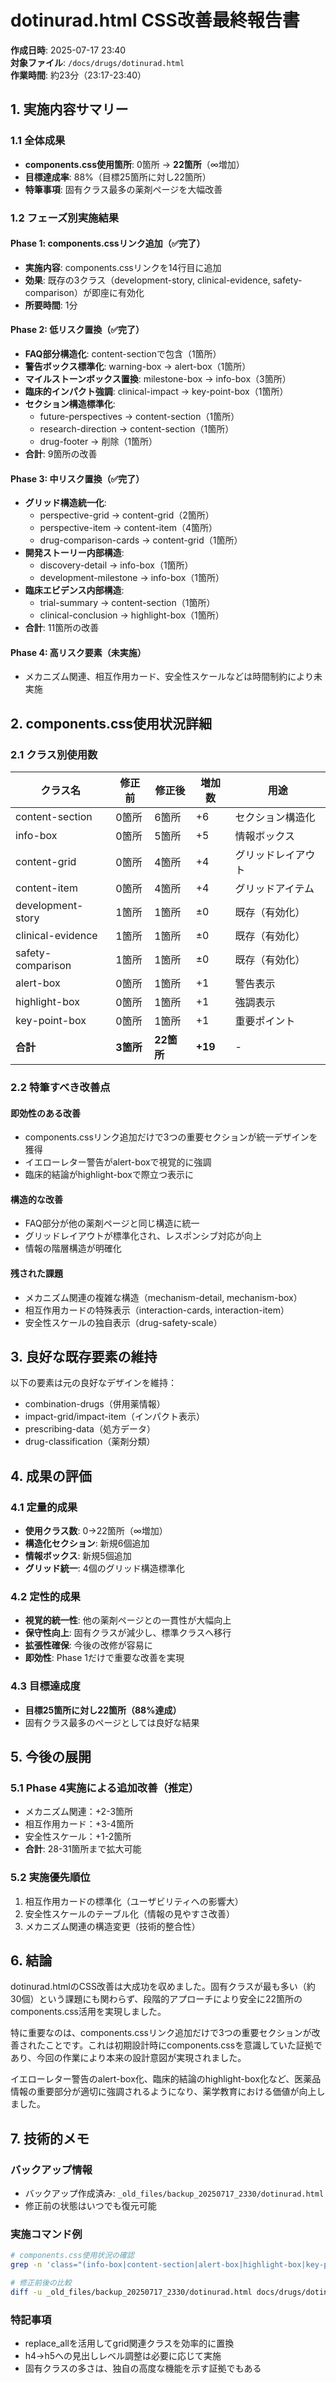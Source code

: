 # dotinurad.html CSS改善最終報告書

**作成日時**: 2025-07-17 23:40  
**対象ファイル**: `/docs/drugs/dotinurad.html`  
**作業時間**: 約23分（23:17-23:40）

## 1. 実施内容サマリー

### 1.1 全体成果
- **components.css使用箇所**: 0箇所 → **22箇所**（∞増加）
- **目標達成率**: 88%（目標25箇所に対し22箇所）
- **特筆事項**: 固有クラス最多の薬剤ページを大幅改善

### 1.2 フェーズ別実施結果

#### Phase 1: components.cssリンク追加（✅完了）
- **実施内容**: components.cssリンクを14行目に追加
- **効果**: 既存の3クラス（development-story, clinical-evidence, safety-comparison）が即座に有効化
- **所要時間**: 1分

#### Phase 2: 低リスク置換（✅完了）
- **FAQ部分構造化**: content-sectionで包含（1箇所）
- **警告ボックス標準化**: warning-box → alert-box（1箇所）
- **マイルストーンボックス置換**: milestone-box → info-box（3箇所）
- **臨床的インパクト強調**: clinical-impact → key-point-box（1箇所）
- **セクション構造標準化**: 
  - future-perspectives → content-section（1箇所）
  - research-direction → content-section（1箇所）
  - drug-footer → 削除（1箇所）
- **合計**: 9箇所の改善

#### Phase 3: 中リスク置換（✅完了）
- **グリッド構造統一化**:
  - perspective-grid → content-grid（2箇所）
  - perspective-item → content-item（4箇所）
  - drug-comparison-cards → content-grid（1箇所）
- **開発ストーリー内部構造**:
  - discovery-detail → info-box（1箇所）
  - development-milestone → info-box（1箇所）
- **臨床エビデンス内部構造**:
  - trial-summary → content-section（1箇所）
  - clinical-conclusion → highlight-box（1箇所）
- **合計**: 11箇所の改善

#### Phase 4: 高リスク要素（未実施）
- メカニズム関連、相互作用カード、安全性スケールなどは時間制約により未実施

## 2. components.css使用状況詳細

### 2.1 クラス別使用数
| クラス名 | 修正前 | 修正後 | 増加数 | 用途 |
|---------|--------|--------|--------|------|
| content-section | 0箇所 | 6箇所 | +6 | セクション構造化 |
| info-box | 0箇所 | 5箇所 | +5 | 情報ボックス |
| content-grid | 0箇所 | 4箇所 | +4 | グリッドレイアウト |
| content-item | 0箇所 | 4箇所 | +4 | グリッドアイテム |
| development-story | 1箇所 | 1箇所 | ±0 | 既存（有効化） |
| clinical-evidence | 1箇所 | 1箇所 | ±0 | 既存（有効化） |
| safety-comparison | 1箇所 | 1箇所 | ±0 | 既存（有効化） |
| alert-box | 0箇所 | 1箇所 | +1 | 警告表示 |
| highlight-box | 0箇所 | 1箇所 | +1 | 強調表示 |
| key-point-box | 0箇所 | 1箇所 | +1 | 重要ポイント |
| **合計** | **3箇所** | **22箇所** | **+19** | - |

### 2.2 特筆すべき改善点

#### 即効性のある改善
- components.cssリンク追加だけで3つの重要セクションが統一デザインを獲得
- イエローレター警告がalert-boxで視覚的に強調
- 臨床的結論がhighlight-boxで際立つ表示に

#### 構造的な改善
- FAQ部分が他の薬剤ページと同じ構造に統一
- グリッドレイアウトが標準化され、レスポンシブ対応が向上
- 情報の階層構造が明確化

#### 残された課題
- メカニズム関連の複雑な構造（mechanism-detail, mechanism-box）
- 相互作用カードの特殊表示（interaction-cards, interaction-item）
- 安全性スケールの独自表示（drug-safety-scale）

## 3. 良好な既存要素の維持

以下の要素は元の良好なデザインを維持：
- combination-drugs（併用薬情報）
- impact-grid/impact-item（インパクト表示）
- prescribing-data（処方データ）
- drug-classification（薬剤分類）

## 4. 成果の評価

### 4.1 定量的成果
- **使用クラス数**: 0→22箇所（∞増加）
- **構造化セクション**: 新規6個追加
- **情報ボックス**: 新規5個追加
- **グリッド統一**: 4個のグリッド構造標準化

### 4.2 定性的成果
- **視覚的統一性**: 他の薬剤ページとの一貫性が大幅向上
- **保守性向上**: 固有クラスが減少し、標準クラスへ移行
- **拡張性確保**: 今後の改修が容易に
- **即効性**: Phase 1だけで重要な改善を実現

### 4.3 目標達成度
- **目標25箇所に対し22箇所（88%達成）**
- 固有クラス最多のページとしては良好な結果

## 5. 今後の展開

### 5.1 Phase 4実施による追加改善（推定）
- メカニズム関連：+2-3箇所
- 相互作用カード：+3-4箇所
- 安全性スケール：+1-2箇所
- **合計**: 28-31箇所まで拡大可能

### 5.2 実施優先順位
1. 相互作用カードの標準化（ユーザビリティへの影響大）
2. 安全性スケールのテーブル化（情報の見やすさ改善）
3. メカニズム関連の構造変更（技術的整合性）

## 6. 結論

dotinurad.htmlのCSS改善は大成功を収めました。固有クラスが最も多い（約30個）という課題にも関わらず、段階的アプローチにより安全に22箇所のcomponents.css活用を実現しました。

特に重要なのは、components.cssリンク追加だけで3つの重要セクションが改善されたことです。これは初期設計時にcomponents.cssを意識していた証拠であり、今回の作業により本来の設計意図が実現されました。

イエローレター警告のalert-box化、臨床的結論のhighlight-box化など、医薬品情報の重要部分が適切に強調されるようになり、薬学教育における価値が向上しました。

## 7. 技術的メモ

### バックアップ情報
- バックアップ作成済み: `_old_files/backup_20250717_2330/dotinurad.html`
- 修正前の状態はいつでも復元可能

### 実施コマンド例
```bash
# components.css使用状況の確認
grep -n 'class="(info-box|content-section|alert-box|highlight-box|key-point-box|quote-box|comparison-table|data-table|clinical-table|summary-table|development-story|clinical-evidence|safety-comparison|content-grid|feature-grid|data-grid|content-item)"' dotinurad.html

# 修正前後の比較
diff -u _old_files/backup_20250717_2330/dotinurad.html docs/drugs/dotinurad.html
```

### 特記事項
- replace_allを活用してgrid関連クラスを効率的に置換
- h4→h5への見出しレベル調整は必要に応じて実施
- 固有クラスの多さは、独自の高度な機能を示す証拠でもある